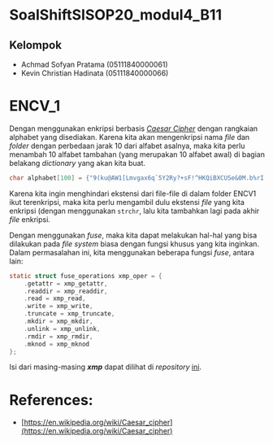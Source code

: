 # SoalShiftSISOP20_modul4_B11
## Kelompok
 - Achmad Sofyan Pratama (05111840000061)
 - Kevin Christian Hadinata (05111840000066)

# ENCV_1
Dengan menggunakan enkripsi berbasis [*Caesar Cipher*](https://en.wikipedia.org/wiki/Caesar_cipher) dengan rangkaian alphabet yang disediakan. Karena kita akan mengenkripsi nama *file* dan *folder* dengan perbedaan jarak 10 dari alfabet asalnya, maka kita perlu menambah 10 alfabet tambahan (yang merupakan 10 alfabet awal) di bagian belakang *dictionary* yang akan kita buat.

```c
char alphabet[100] = {"9(ku@AW1[Lmvgax6q`5Y2Ry?+sF!^HKQiBXCUSe&0M.b%rI'7d)o4~VfZ*{#:}ETt$3J-zpc]lnh8,GwP_ND|jO9(ku@AW1[Lm"};
```

Karena kita ingin menghindari ekstensi dari file-file di dalam folder ENCV1 ikut terenkripsi, maka kita perlu mengambil dulu ekstensi *file* yang kita enkripsi (dengan menggunakan `strchr`, lalu kita tambahkan lagi pada akhir *file* enkripsi.

Dengan menggunakan *fuse*, maka kita dapat melakukan hal-hal yang bisa dilakukan pada *file system* biasa dengan fungsi khusus yang kita inginkan. Dalam permasalahan ini, kita menggunakan beberapa fungsi *fuse*, antara lain:
```c
static struct fuse_operations xmp_oper = {
	.getattr = xmp_getattr,
	.readdir = xmp_readdir,
	.read = xmp_read,
	.write = xmp_write,
	.truncate = xmp_truncate,
	.mkdir = xmp_mkdir,
	.unlink = xmp_unlink,
	.rmdir = xmp_rmdir,
	.mknod = xmp_mknod
};
```

Isi dari masing-masing ***xmp*** dapat dilihat di *repository* [ini](https://github.com/asayler/CU-CS3753-PA5/blob/master/fusexmp.c).



# References:
- [https://en.wikipedia.org/wiki/Caesar_cipher](https://en.wikipedia.org/wiki/Caesar_cipher)
<!--stackedit_data:
eyJoaXN0b3J5IjpbLTU2MDE4NTI2NywzNDU0MjIxMTgsMTQ2OT
ExODAwMSwtMTg3MTYzMTA2MSwyMTE2MTA3MTI1LDI2NTc1NTQw
XX0=
-->